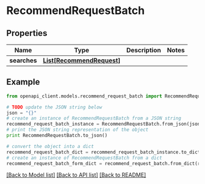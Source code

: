 # RecommendRequestBatch


## Properties
Name | Type | Description | Notes
------------ | ------------- | ------------- | -------------
**searches** | [**List[RecommendRequest]**](RecommendRequest.md) |  | 

## Example

```python
from openapi_client.models.recommend_request_batch import RecommendRequestBatch

# TODO update the JSON string below
json = "{}"
# create an instance of RecommendRequestBatch from a JSON string
recommend_request_batch_instance = RecommendRequestBatch.from_json(json)
# print the JSON string representation of the object
print RecommendRequestBatch.to_json()

# convert the object into a dict
recommend_request_batch_dict = recommend_request_batch_instance.to_dict()
# create an instance of RecommendRequestBatch from a dict
recommend_request_batch_form_dict = recommend_request_batch.from_dict(recommend_request_batch_dict)
```
[[Back to Model list]](../README.md#documentation-for-models) [[Back to API list]](../README.md#documentation-for-api-endpoints) [[Back to README]](../README.md)


